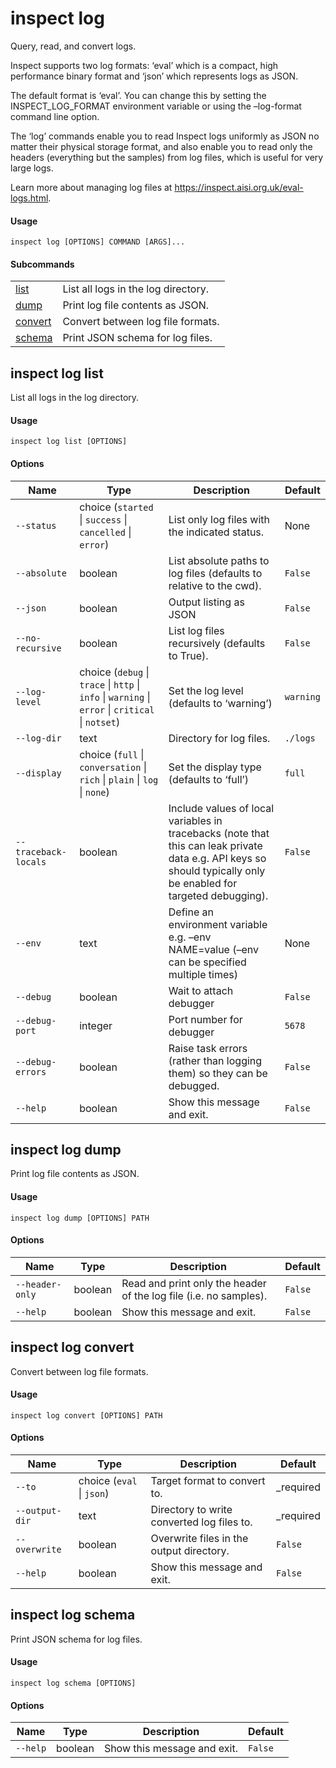 # inspect log


Query, read, and convert logs.

Inspect supports two log formats: ‘eval’ which is a compact, high
performance binary format and ‘json’ which represents logs as JSON.

The default format is ‘eval’. You can change this by setting the
INSPECT_LOG_FORMAT environment variable or using the –log-format command
line option.

The ‘log’ commands enable you to read Inspect logs uniformly as JSON no
matter their physical storage format, and also enable you to read only
the headers (everything but the samples) from log files, which is useful
for very large logs.

Learn more about managing log files at
<https://inspect.aisi.org.uk/eval-logs.html>.

#### Usage

``` text
inspect log [OPTIONS] COMMAND [ARGS]...
```

#### Subcommands

|                                 |                                     |
|---------------------------------|-------------------------------------|
| [list](#inspect-log-list)       | List all logs in the log directory. |
| [dump](#inspect-log-dump)       | Print log file contents as JSON.    |
| [convert](#inspect-log-convert) | Convert between log file formats.   |
| [schema](#inspect-log-schema)   | Print JSON schema for log files.    |

## inspect log list

List all logs in the log directory.

#### Usage

``` text
inspect log list [OPTIONS]
```

#### Options

| Name | Type | Description | Default |
|----|----|----|----|
| `--status` | choice (`started` \| `success` \| `cancelled` \| `error`) | List only log files with the indicated status. | None |
| `--absolute` | boolean | List absolute paths to log files (defaults to relative to the cwd). | `False` |
| `--json` | boolean | Output listing as JSON | `False` |
| `--no-recursive` | boolean | List log files recursively (defaults to True). | `False` |
| `--log-level` | choice (`debug` \| `trace` \| `http` \| `info` \| `warning` \| `error` \| `critical` \| `notset`) | Set the log level (defaults to ‘warning’) | `warning` |
| `--log-dir` | text | Directory for log files. | `./logs` |
| `--display` | choice (`full` \| `conversation` \| `rich` \| `plain` \| `log` \| `none`) | Set the display type (defaults to ‘full’) | `full` |
| `--traceback-locals` | boolean | Include values of local variables in tracebacks (note that this can leak private data e.g. API keys so should typically only be enabled for targeted debugging). | `False` |
| `--env` | text | Define an environment variable e.g. –env NAME=value (–env can be specified multiple times) | None |
| `--debug` | boolean | Wait to attach debugger | `False` |
| `--debug-port` | integer | Port number for debugger | `5678` |
| `--debug-errors` | boolean | Raise task errors (rather than logging them) so they can be debugged. | `False` |
| `--help` | boolean | Show this message and exit. | `False` |

## inspect log dump

Print log file contents as JSON.

#### Usage

``` text
inspect log dump [OPTIONS] PATH
```

#### Options

| Name | Type | Description | Default |
|----|----|----|----|
| `--header-only` | boolean | Read and print only the header of the log file (i.e. no samples). | `False` |
| `--help` | boolean | Show this message and exit. | `False` |

## inspect log convert

Convert between log file formats.

#### Usage

``` text
inspect log convert [OPTIONS] PATH
```

#### Options

| Name | Type | Description | Default |
|----|----|----|----|
| `--to` | choice (`eval` \| `json`) | Target format to convert to. | \_required |
| `--output-dir` | text | Directory to write converted log files to. | \_required |
| `--overwrite` | boolean | Overwrite files in the output directory. | `False` |
| `--help` | boolean | Show this message and exit. | `False` |

## inspect log schema

Print JSON schema for log files.

#### Usage

``` text
inspect log schema [OPTIONS]
```

#### Options

| Name     | Type    | Description                 | Default |
|----------|---------|-----------------------------|---------|
| `--help` | boolean | Show this message and exit. | `False` |
